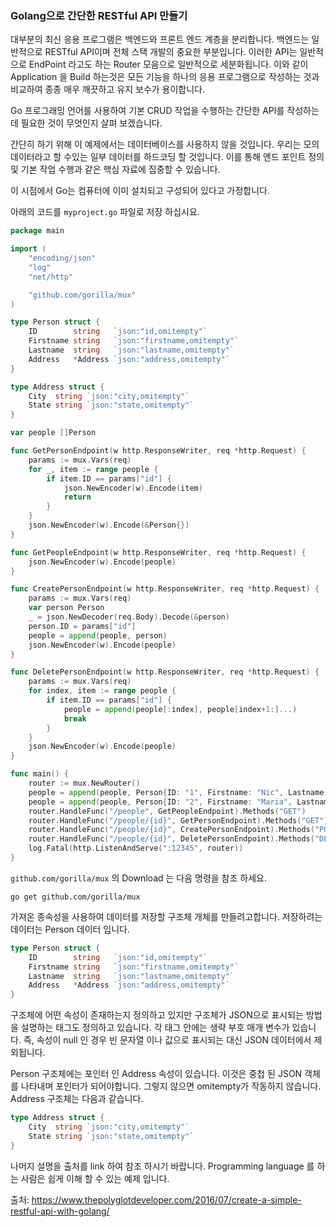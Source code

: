 ### Golang으로 간단한 RESTful API 만들기

대부분의 최신 응용 프로그램은 백엔드와 프론트 엔드 계층을 분리합니다. 
백엔드는 일반적으로 RESTful API이며 전체 스택 개발의 중요한 부분입니다. 
이러한 API는 일반적으로 EndPoint 라고도 하는 Router 모음으로 일반적으로 세분화됩니다. 
이와 같이 Application 을 Build 하는것은 모든 기능을 하나의 응용 프로그램으로 작성하는 것과 비교하여 종종 매우 깨끗하고 유지 보수가 용이합니다.

Go 프로그래밍 언어를 사용하여 기본 CRUD 작업을 수행하는 간단한 API를 작성하는 데 필요한 것이 무엇인지 살펴 보겠습니다.

간단히 하기 위해 이 예제에서는 데이터베이스를 사용하지 않을 것입니다. 
우리는 모의 데이터라고 할 수있는 일부 데이터를 하드코딩 할 것입니다. 
이를 통해 엔드 포인트 정의 및 기본 작업 수행과 같은 핵심 자료에 집중할 수 있습니다.

이 시점에서 Go는 컴퓨터에 이미 설치되고 구성되어 있다고 가정합니다. 

아래의 코드를 `myproject.go` 파일로 저장 하십시요.
```go
package main

import (
    "encoding/json"
    "log"
    "net/http"

    "github.com/gorilla/mux"
)

type Person struct {
    ID        string   `json:"id,omitempty"`
    Firstname string   `json:"firstname,omitempty"`
    Lastname  string   `json:"lastname,omitempty"`
    Address   *Address `json:"address,omitempty"`
}

type Address struct {
    City  string `json:"city,omitempty"`
    State string `json:"state,omitempty"`
}

var people []Person

func GetPersonEndpoint(w http.ResponseWriter, req *http.Request) {
    params := mux.Vars(req)
    for _, item := range people {
        if item.ID == params["id"] {
            json.NewEncoder(w).Encode(item)
            return
        }
    }
    json.NewEncoder(w).Encode(&Person{})
}

func GetPeopleEndpoint(w http.ResponseWriter, req *http.Request) {
    json.NewEncoder(w).Encode(people)
}

func CreatePersonEndpoint(w http.ResponseWriter, req *http.Request) {
    params := mux.Vars(req)
    var person Person
    _ = json.NewDecoder(req.Body).Decode(&person)
    person.ID = params["id"]
    people = append(people, person)
    json.NewEncoder(w).Encode(people)
}

func DeletePersonEndpoint(w http.ResponseWriter, req *http.Request) {
    params := mux.Vars(req)
    for index, item := range people {
        if item.ID == params["id"] {
            people = append(people[:index], people[index+1:]...)
            break
        }
    }
    json.NewEncoder(w).Encode(people)
}

func main() {
    router := mux.NewRouter()
    people = append(people, Person{ID: "1", Firstname: "Nic", Lastname: "Raboy", Address: &Address{City: "Dublin", State: "CA"}})
    people = append(people, Person{ID: "2", Firstname: "Maria", Lastname: "Raboy"})
    router.HandleFunc("/people", GetPeopleEndpoint).Methods("GET")
    router.HandleFunc("/people/{id}", GetPersonEndpoint).Methods("GET")
    router.HandleFunc("/people/{id}", CreatePersonEndpoint).Methods("POST")
    router.HandleFunc("/people/{id}", DeletePersonEndpoint).Methods("DELETE")
    log.Fatal(http.ListenAndServe(":12345", router))
}
```

`github.com/gorilla/mux` 의 Download 는 다음 명령을 참조 하세요.
```
go get github.com/gorilla/mux
```

가져온 종속성을 사용하여 데이터를 저장할 구조체 개체를 만들려고합니다. 저장하려는 데이터는 Person 데이터 입니다.
```go
type Person struct {
    ID        string   `json:"id,omitempty"`
    Firstname string   `json:"firstname,omitempty"`
    Lastname  string   `json:"lastname,omitempty"`
    Address   *Address `json:"address,omitempty"`
}
```
구조체에 어떤 속성이 존재하는지 정의하고 있지만 구조체가 JSON으로 표시되는 방법을 설명하는 태그도 정의하고 있습니다. 
각 태그 안에는 생략 부호 매개 변수가 있습니다. 
즉, 속성이 null 인 경우 빈 문자열 이나 값으로 표시되는 대신 JSON 데이터에서 제외됩니다.

Person 구조체에는 포인터 인 Address 속성이 있습니다. 
이것은 중첩 된 JSON 객체를 나타내며 포인터가 되어야합니다. 
그렇지 않으면 omitempty가 작동하지 않습니다. 
Address 구조체는 다음과 같습니다.
```go
type Address struct {
    City  string `json:"city,omitempty"`
    State string `json:"state,omitempty"`
}
```
나머지 설명을 출처를 link 하여 참조 하시기 바랍니다.
Programming language 를 하는 사람은 쉽게 이해 할 수 있는 예제 입니다. 

출처: https://www.thepolyglotdeveloper.com/2016/07/create-a-simple-restful-api-with-golang/

